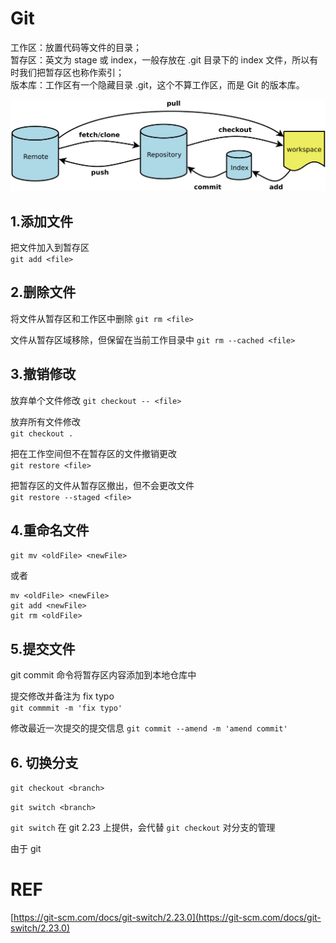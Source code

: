 # Git

工作区：放置代码等文件的目录；  
暂存区：英文为 stage 或 index，一般存放在 .git 目录下的 index 文件，所以有时我们把暂存区也称作索引；  
版本库：工作区有一个隐藏目录 .git，这个不算工作区，而是 Git 的版本库。  

![GIT 概念](./images/git-workspace.png)

## 1.添加文件
把文件加入到暂存区  
`git add <file>`

## 2.删除文件
将文件从暂存区和工作区中删除
`git rm <file>`

文件从暂存区域移除，但保留在当前工作目录中
`git rm --cached <file>`

## 3.撤销修改
放弃单个文件修改
`git checkout -- <file>`

放弃所有文件修改  
`git checkout .`

把在工作空间但不在暂存区的文件撤销更改  
`git restore <file>`

把暂存区的文件从暂存区撤出，但不会更改文件  
`git restore --staged <file>`

## 4.重命名文件

`git mv <oldFile> <newFile>`

或者
```shell
mv <oldFile> <newFile>
git add <newFile>
git rm <oldFile>
```

## 5.提交文件
git commit 命令将暂存区内容添加到本地仓库中

提交修改并备注为 fix typo  
`git commmit -m 'fix typo'`

修改最近一次提交的提交信息
`git commit --amend -m 'amend commit'`


## 6. 切换分支

`git checkout <branch>`

`git switch <branch>`

`git switch` 在 git 2.23 上提供，会代替 `git checkout` 对分支的管理

由于 git

# REF
[https://git-scm.com/docs/git-switch/2.23.0](https://git-scm.com/docs/git-switch/2.23.0)